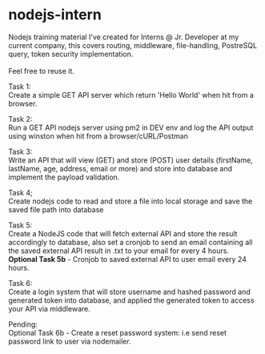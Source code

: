 ﻿# nodejs-intern

Nodejs training material I've created for Interns @ Jr. Developer at my current company, this covers routing, middleware, file-handling, PostreSQL query, token security implementation. <br><br>Feel free to reuse it.

Task 1: <br>Create a simple GET API server which return 'Hello World' when hit from a browser. <br>

Task 2: <br>Run a GET API nodejs server using pm2 in DEV env and log the API output using winston when hit from a browser/cURL/Postman <br>

Task 3: <br>Write an API that will view (GET) and store (POST) user details (firstName, lastName, age, address, email or more) and store into database and implement the payload validation. <br>

Task 4; <br>Create nodejs code to read and store a file into local storage and save the saved file path into database

Task 5: <br>Create a NodeJS code that will fetch external API and store the result accordingly to database, also set a cronjob to send an email containing all the saved external API result in .txt to your email for every 4 hours. <br>
**Optional Task 5b** - Cronjob to saved external API to user email every 24 hours. <br>

Task 6: <br>Create a login system that will store username and hashed password and generated token into database, and applied the generated token to access your API via middleware. <br>

Pending: <br>
Optional Task 6b - Create a reset password system: i.e send reset password link to user via nodemailer.
